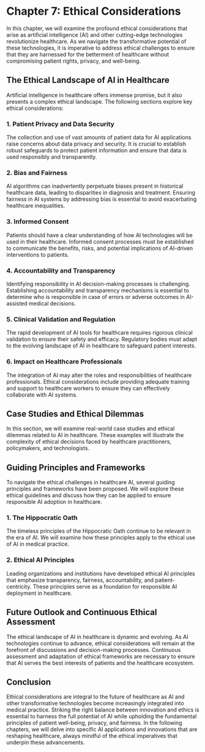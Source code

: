 Chapter 7: Ethical Considerations
=================================

In this chapter, we will examine the profound ethical considerations that arise as artificial intelligence (AI) and other cutting-edge technologies revolutionize healthcare. As we navigate the transformative potential of these technologies, it is imperative to address ethical challenges to ensure that they are harnessed for the betterment of healthcare without compromising patient rights, privacy, and well-being.

The Ethical Landscape of AI in Healthcare
-----------------------------------------

Artificial intelligence in healthcare offers immense promise, but it also presents a complex ethical landscape. The following sections explore key ethical considerations:

### **1. Patient Privacy and Data Security**

The collection and use of vast amounts of patient data for AI applications raise concerns about data privacy and security. It is crucial to establish robust safeguards to protect patient information and ensure that data is used responsibly and transparently.

### **2. Bias and Fairness**

AI algorithms can inadvertently perpetuate biases present in historical healthcare data, leading to disparities in diagnosis and treatment. Ensuring fairness in AI systems by addressing bias is essential to avoid exacerbating healthcare inequalities.

### **3. Informed Consent**

Patients should have a clear understanding of how AI technologies will be used in their healthcare. Informed consent processes must be established to communicate the benefits, risks, and potential implications of AI-driven interventions to patients.

### **4. Accountability and Transparency**

Identifying responsibility in AI decision-making processes is challenging. Establishing accountability and transparency mechanisms is essential to determine who is responsible in case of errors or adverse outcomes in AI-assisted medical decisions.

### **5. Clinical Validation and Regulation**

The rapid development of AI tools for healthcare requires rigorous clinical validation to ensure their safety and efficacy. Regulatory bodies must adapt to the evolving landscape of AI in healthcare to safeguard patient interests.

### **6. Impact on Healthcare Professionals**

The integration of AI may alter the roles and responsibilities of healthcare professionals. Ethical considerations include providing adequate training and support to healthcare workers to ensure they can effectively collaborate with AI systems.

Case Studies and Ethical Dilemmas
---------------------------------

In this section, we will examine real-world case studies and ethical dilemmas related to AI in healthcare. These examples will illustrate the complexity of ethical decisions faced by healthcare practitioners, policymakers, and technologists.

Guiding Principles and Frameworks
---------------------------------

To navigate the ethical challenges in healthcare AI, several guiding principles and frameworks have been proposed. We will explore these ethical guidelines and discuss how they can be applied to ensure responsible AI adoption in healthcare.

### **1. The Hippocratic Oath**

The timeless principles of the Hippocratic Oath continue to be relevant in the era of AI. We will examine how these principles apply to the ethical use of AI in medical practice.

### **2. Ethical AI Principles**

Leading organizations and institutions have developed ethical AI principles that emphasize transparency, fairness, accountability, and patient-centricity. These principles serve as a foundation for responsible AI deployment in healthcare.

Future Outlook and Continuous Ethical Assessment
------------------------------------------------

The ethical landscape of AI in healthcare is dynamic and evolving. As AI technologies continue to advance, ethical considerations will remain at the forefront of discussions and decision-making processes. Continuous assessment and adaptation of ethical frameworks are necessary to ensure that AI serves the best interests of patients and the healthcare ecosystem.

Conclusion
----------

Ethical considerations are integral to the future of healthcare as AI and other transformative technologies become increasingly integrated into medical practice. Striking the right balance between innovation and ethics is essential to harness the full potential of AI while upholding the fundamental principles of patient well-being, privacy, and fairness. In the following chapters, we will delve into specific AI applications and innovations that are reshaping healthcare, always mindful of the ethical imperatives that underpin these advancements.
